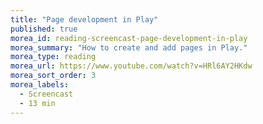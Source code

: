```yaml
---
title: "Page development in Play"
published: true
morea_id: reading-screencast-page-development-in-play
morea_summary: "How to create and add pages in Play."
morea_type: reading
morea_url: https://www.youtube.com/watch?v=HRl6AY2HKdw
morea_sort_order: 3
morea_labels:
  - Screencast
  - 13 min
---
```



